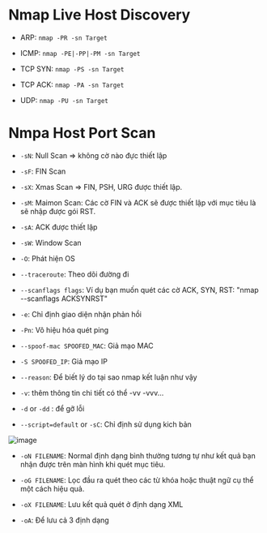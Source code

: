 # Nmap Live Host Discovery

- ARP: `nmap -PR -sn Target`

- ICMP: `nmap -PE|-PP|-PM -sn Target`

- TCP SYN: `nmap -PS -sn Target`

- TCP ACK: `nmap -PA -sn Target`

- UDP: `nmap -PU -sn Target`

# Nmpa Host Port Scan

- `-sN`: Null Scan => không cờ nào đực thiết lập

- `-sF`: FIN Scan

- `-sX`: Xmas Scan => FIN, PSH, URG được thiết lập.

- `-sM`: Maimon Scan: Các cờ FIN và ACK sẽ được thiết lập với mục tiêu là sẽ nhập được gói RST.

- `-sA`: ACK được thiết lập

- `-sW`: Window Scan

- `-O`: Phát hiện OS

- `--traceroute`: Theo dõi đường đi


- `--scanflags flags`: Ví dụ bạn muốn quét các cờ ACK, SYN, RST: "nmap --scanflags ACKSYNRST"

- `-e`: Chỉ định giao diện nhận phản hồi

- `-Pn`:  Vô hiệu hóa quét ping

- `--spoof-mac SPOOFED_MAC`: Giả mạo MAC

- `-S SPOOFED_IP`: Giả mạo IP

- `--reason`: Để biết lý do tại sao nmap kết luận như vậy

- `-v`: thêm thông tin chi tiết có thể -vv -vvv...

- `-d` or `-dd` : để gỡ lỗi

- `--script=default` or `-sC`: Chỉ định sử dụng kich bản
  
![image](https://github.com/user-attachments/assets/1fe4ee74-3b49-4629-8113-a10ff388137f)

- `-oN FILENAME`: Normal định dạng bình thường tương tự như kết quả bạn nhận được trên màn hình khi quét mục tiêu.

- `-oG FILENAME`: Lọc đầu ra quét theo các từ khóa hoặc thuật ngữ cụ thể một cách hiệu quả.

- `-oX FILENAME`: Lưu kết quả quét ở định dạng XML

- `-oA`: Để lưu cả 3 định dạng
